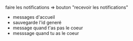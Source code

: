 faire les notifications
=> bouton "recevoir les notifications"

* messages d'accueil
* sauvegarde l'id generé
* message quand t'as pas le coeur
* messsage quand tu as le coeur
